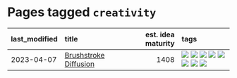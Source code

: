 # Pages tagged `creativity`

|last_modified|title|est. idea maturity|tags
|:---|:---|---:|:---|
|2023-04-07|[Brushstroke Diffusion](../brushstroke-diffusion.md)|1408|[![](https://img.shields.io/badge/tag-artisticstyletransfer-606780)](../tags/artisticstyletransfer.md) [![](https://img.shields.io/badge/tag-creativity-9a9fc4)](../tags/creativity.md) [![](https://img.shields.io/badge/tag-deepgenerativemodeling-82f6b0)](../tags/deepgenerativemodeling.md) [![](https://img.shields.io/badge/tag-experimental-496a1)](../tags/experimental.md) [![](https://img.shields.io/badge/tag-image_processing-7a169c)](../tags/image_processing.md) [![](https://img.shields.io/badge/tag-modeltraining-254eb)](../tags/modeltraining.md) [![](https://img.shields.io/badge/tag-painting-fde018)](../tags/painting.md) [![](https://img.shields.io/badge/tag-wip-b25b5)](../tags/wip.md)|